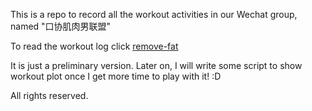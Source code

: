 This is a repo to record all the workout activities in our Wechat group, named "口协肌肉男联盟"

To read the workout log click [remove-fat](https://github.com/rmfat/rm-fat/blob/master/remove-fat.md)

It is just a preliminary version. 
Later on, I will write some script to show workout plot once I get more time to play with it! :D

All rights reserved.



